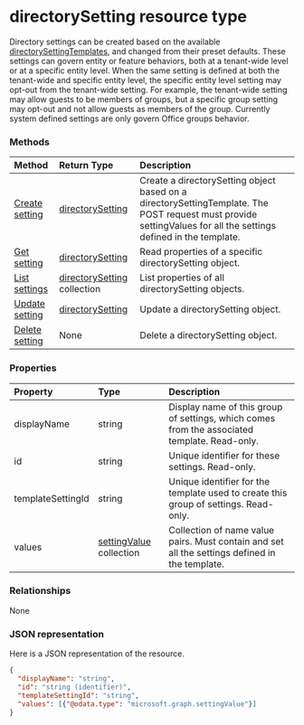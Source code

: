 # directorySetting resource type

Directory settings can be created based on the available [directorySettingTemplates](directorySettingTemplate.md), and changed from their preset defaults. These settings can govern entity or feature behaviors, both at a tenant-wide level or at a specific entity level. When the same setting is defined at both the tenant-wide and specific entity level, the specific entity level setting may opt-out from the tenant-wide setting.  For example, the tenant-wide setting may allow guests to be members of groups, but a specific group setting may opt-out and not allow guests as members of the group. Currently system defined settings are only govern Office groups behavior.


### Methods

| Method		   | Return Type	|Description|
|:---------------|:--------|:----------|
|[Create setting](../api/directorysetting_get.md) | [directorySetting](directorysetting.md) |Create a directorySetting object based on a directorySettingTemplate. The POST request must provide settingValues for all the settings defined in the template.|
|[Get setting](../api/directorysetting_get.md) | [directorySetting](directorysetting.md) |Read properties of a specific directorySetting object.|
|[List settings](../api/directorysetting_list.md) | [directorySetting](directorysetting.md) collection |List properties of all directorySetting objects.|
|[Update setting](../api/directorysetting_update.md) | [directorySetting](directorysetting.md)	|Update a directorySetting object. |
|[Delete setting](../api/directorysetting_delete.md) | None |Delete a directorySetting object. |

### Properties
| Property	   | Type	|Description|
|:---------------|:--------|:----------|
|displayName|string|Display name of this group of settings, which comes from the associated template. Read-only.|
|id|string| Unique identifier for these settings. Read-only.|
|templateSettingId|string| Unique identifier for the template used to create this group of settings. Read-only.|
|values|[settingValue](settingvalue.md) collection| Collection of name value pairs. Must contain and set all the settings defined in the template.|

### Relationships
None


### JSON representation

Here is a JSON representation of the resource.

<!-- {
  "blockType": "resource",
  "optionalProperties": [

  ],
  "@odata.type": "microsoft.graph.directorySetting"
}-->

```json
{
  "displayName": "string",
  "id": "string (identifier)",
  "templateSettingId": "string",
  "values": [{"@odata.type": "microsoft.graph.settingValue"}]
}

```

<!-- uuid: 8fcb5dbc-d5aa-4681-8e31-b001d5168d79
2015-10-25 14:57:30 UTC -->
<!-- {
  "type": "#page.annotation",
  "description": "directorySetting resource",
  "keywords": "",
  "section": "documentation",
  "tocPath": ""
}-->